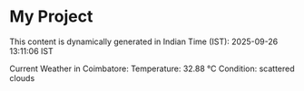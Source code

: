 # My Project

This content is dynamically generated in Indian Time (IST): 2025-09-26 13:11:06 IST


Current Weather in Coimbatore:
Temperature: 32.88 °C
Condition: scattered clouds

